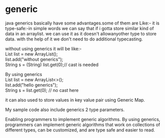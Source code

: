 # generic

 java generics basically have some advantages.some of them are Like:-
 it is type-safe:-in simple words we can say that if i gotta store similar kind of data in an arraylist.
 we can use it as it doesn't allowanyother type to store data.
 with the help of it we don't need to do additional typecasting.                                                    
 
 without using generics it will be like:-                                                                                                  
 List list = new ArrayList();                                                                                                              
 list.add("without generics");                                                                                                               
 String s = (String) list.get(0);// cast is needed                                                                                                                                                                                                                                
 
 By using generics                                                                                             
 List<String> list = new ArrayList<>();                                                                              
 list.add("hello generics");                                                                                                               
 String s = list.get(0);   // no cast here

it can also used to store values in key value pair  using Generic Map.

 My sample code also include generics 2 type parameters.
 
 Enabling programmers to implement generic algorithms.
    By using generics, programmers can implement generic algorithms that work on collections of different types,
    can be customized, and are type safe and easier to read.
